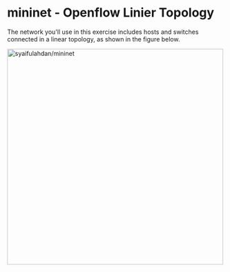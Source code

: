 # mininet - Openflow Linier Topology

The network you'll use in this exercise includes hosts and switches connected in a linear
topology, as shown in the figure below.

<img src="https://github.com/syaifulahdan/mininet/blob/master/image/linier_topology.png" width="500" height="500" title="syaifulahdan/mininet" />
